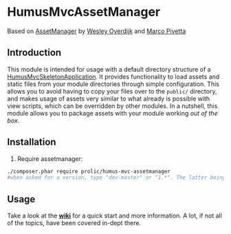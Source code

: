 # HumusMvcAssetManager
Based on [AssetManager](https://github.com/RWOverdijk/AssetManager) by [Wesley Overdijk](http://blog.spoonx.nl/) and [Marco Pivetta](http://ocramius.github.com/)

## Introduction
This module is intended for usage with a default directory structure of a
[HumusMvcSkeletonApplication](https://github.com/prolic/HumusMvcSkeletonApplication/). It provides functionality to load
assets and static files from your module directories through simple configuration.
This allows you to avoid having to copy your files over to the `public/` directory, and makes usage of assets very
similar to what already is possible with view scripts, which can be overridden by other modules.
In a nutshell, this module allows you to package assets with your module working *out of the box*.

## Installation

 1.  Require assetmanager:

```sh
./composer.phar require prolic/humus-mvc-assetmanager
#when asked for a version, type "dev-master" or "1.*". The latter being prefered.
```

## Usage

Take a look at the **[wiki](https://github.com/RWOverdijk/AssetManager/wiki)** for a quick start and more information.
A lot, if not all of the topics, have been covered in-dept there.